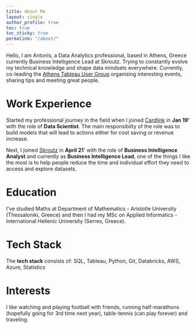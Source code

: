 ```yaml
---
title: About Me
layout: single
author_profile: true
toc: true
toc_sticky: true
permalink: "/about/"
---
```

Hello, I am Antonis, a Data Analytics professional, based in Athens, Greece currently Business Intelligence Lead at Skroutz. Trying to constantly evolve my technical knowledge and shape data mindsets everywhere. Currently, co-leading the [Athens Tableau User Group](https://usergroups.tableau.com/athensusergroup) organising interesting events, sharing tips and meeting great people. 

# Work Experience
Started my professional journey in the field when I joined [Cardlink](https://cardlink.gr/en/) in **Jan 19'** with the role of **Data Scientist**. The main responsibilty of the role was to build models that will lead to actions either for cost saving or revenue increase.

Next, I joined [Skroutz](https://www.skroutz.gr/) in **April 21**' with the role of **Business Intelligence Analyst** and currently as **Business Intelligence Lead**, one of the things I like the most is to help people reduce the time and individual effort they need to access and explore datasets.

# Education
I've studied Maths at Department of Mathematics - Aristotle University (Thessaloniki, Greece) and then I had my MSc on Applied Informatics - International Hellenic University (Serres, Greece). 

# Tech Stack
The **tech stack** consists of: SQL, Tableau, Python, Git, Databricks, AWS, Azure, Statistics

# Interests
I like watching and playing football with friends, running half-marathons (hopefully going for 3rd time next year), table-tennis (can play forever) and traveling.